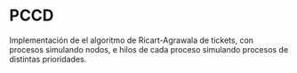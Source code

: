 # PCCD
Implementación de el algoritmo de Ricart-Agrawala de tickets, con procesos simulando nodos, e hilos de cada proceso simulando procesos de distintas prioridades.
